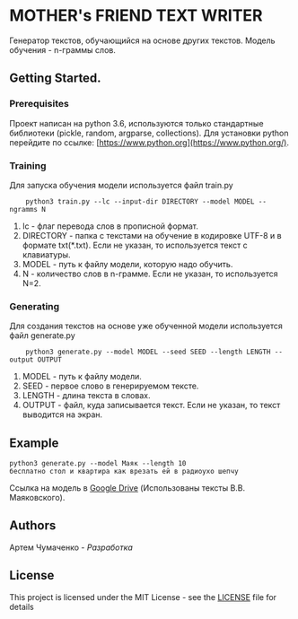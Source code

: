 # MOTHER's FRIEND TEXT WRITER

Генератор текстов, обучающийся на основе других текстов. Модель обучения - n-граммы слов.

## Getting Started.

### Prerequisites

Проект написан на python 3.6, используются только стандартные библиотеки (pickle, random, argparse, collections). Для установки python перейдите по ссылке: [https://www.python.org](https://www.python.org/).

### Training
Для запуска обучения модели используется файл train.py
```
    python3 train.py --lc --input-dir DIRECTORY --model MODEL --ngramms N
```
1. lc - флаг перевода слов в прописной формат.
2. DIRECTORY - папка с текстами на обучение в кодировке UTF-8 и в формате txt(*.txt). Если не указан, то используется текст с клавиатуры.
3. MODEL - путь к файлу модели, которую надо обучить.
4. N - количество слов в n-грамме. Если не указан, то используется N=2.

### Generating
Для создания текстов на основе уже обученной модели используется файл generate.py
```
    python3 generate.py --model MODEL --seed SEED --length LENGTH --output OUTPUT
```
1. MODEL - путь к файлу модели.
2. SEED - первое слово в генерируемом тексте.
3. LENGTH - длина текста в словах.
4. OUTPUT - файл, куда записывается текст. Если не указан, то текст выводится на экран.

## Example
```    
python3 generate.py --model Маяк --length 10
бесплатно стол и квартира как врезать ей в радиоухо шепчу
```

Ссылка на модель в [Google Drive](https://drive.google.com/drive/folders/1LvjaDZKfT0W_qx-qgVYTCTcCBZj73rSu?usp=sharing)
(Использованы тексты В.В. Маяковского).
## Authors

Артем Чумаченко - _Разработка_

## License

This project is licensed under the MIT License - see the [LICENSE](LICENSE) file for details